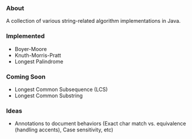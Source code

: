 ### About

A collection of various string-related algorithm implementations in Java.

### Implemented

* Boyer-Moore
* Knuth-Morris-Pratt
* Longest Palindrome

### Coming Soon

* Longest Common Subsequence (LCS)
* Longest Common Substring

### Ideas

* Annotations to document behaviors (Exact char match vs. equivalence (handling accents), Case sensitivity, etc)

